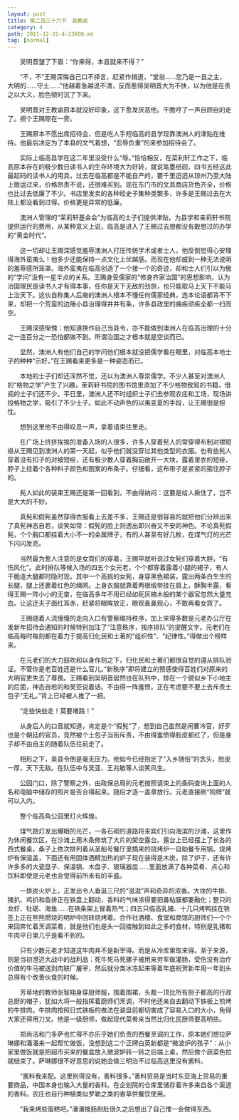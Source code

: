 ```yaml
---
layout: post
title: 第二百三十六节　县教谕
category: 4
path: 2011-12-31-4-23600.md
tag: [normal]
---
```


　　吴明晋皱了下眉：“你来得，本县就来不得？”

　　“不，不”王赐深悔自己口不择言，赶紧作揖道，“堂翁……您乃是一县之主，大明的……守土……”他越着急越说不清，反而惹得吴明晋大为不快，以为他是在责之以大义，脸色顿时沉了下来。

　　吴明晋对王教谕原本就没好印象，这下愈发厌恶他。干脆哼了一声自顾自的走了。把个王赐晾在一旁。

　　王赐原本不愿出席招待会，但是吃人手短临高的县学现靠澳洲人的津贴在维持。他最后决定为了本县的文气着想，“忍辱负重”的来参加招待会了。

　　实际上临高县学在这二年里没受什么“辱。”恰恰相反，在菜利轩工作之下，临高原本存在的极少数日读书人的生存环境大为好转，就说笔墨纸砚、四书五经这此最起码的读书人的用具，过去在临高都是不能自产的，要千里迢迢从琼州乃至大陆上贩运过来，价格昂贵不说，还很难买到。现在东门市的文具商店货色齐全，价格也比过去低廉了不少。书店里发卖的各种经史子集种类繁多，许多是王赐过去在大陆上都没看到过得。价格更是异常的低廉。

　　澳洲人管理的“茉莉轩基金会”为临高的士子们提供津贴，为县学和亲莉轩书院提供运行的费用，从某种意义上说，临高是进入了王赐过去想都没有敢想过的办学的“黄金时代”。

　　这一切却让王赐深感觉羞辱澳洲人打压传统学术或者士人，他反倒觉得心安理得海外蛮夷么！他多少还能保持一点文化上优越感。而现在他却威到一种无法说明的羞辱感所笼罩。海外蛮夷在临高创造了一个接一个的奇迹，却和士人们引以为傲的“学问”没有一星半点的关系。王赐身受儒家的“修身齐家治国”的思想影响，认为治国理民是读书人才有得本事，任你是天下无敌的劲旅，也只能取马上天下不能马上治天下。这伙自称集人后裔的澳洲人根本不懂任何儒家经典，连本论语都背不下来，却把一个荒蛮的边陲小县治理得井井有条，许多县政里的痈疾顽疾全都一扫而空。

　　王赐深感惭愧：他知道换作自己当县令，亦不能做到澳洲人在临高治理的十分之一连百分之一恐怕都做不到。所谓治国之才根本就是空谈而已。

　　显然，澳洲人有他们自己的学问他们根本就没把儒学看在眼里，对临高本地士子的种种“示好。”在王赐看来更多是一种姿态而已。

　　本地的士子们却还浑然不觉，还以为澳洲人尊崇儒学。不少人甚至对澳洲人的“格物之学”产生了兴趣，茉莉轩书院的图书馆里添加了不少格物致知的书籍，借阅的士子们还不少。平日里，澳洲人还不时组织士子们去参观农庄和工场，现场讲投格物之学，吸引了不少士子。如此不动声色的以夷变夏的手段，让王赐很是担忱。

　　想到这里他不由得叹息一声，拿着请束往里走。

　　在广场上挤挤挨挨的准备入场的人很多，许多人穿着髡人的常穿得布制对襟短褂从王赐见到澳洲人的第一天起，似乎他们就没穿过其他类型的衣服。也有些髡人穿着没有扣子的对被短褂，还有极少数人穿着胸前敞开一大块，露着里衣的短褂，脖子上挂着个各种料子颜色和图案的布条子。仔细看，这布带子是紧紧的箍住脖子的。

　　髡人如此的装束王赐还是第一回看到，不由得纳闷：这要是给人揪住了，岂不是大大的不妙。

　　真髡和假髡虽然穿得衣服看上去差不多，王赐还是很容易的就把他们分辨出来了真髡神态自若，谈笑如常：假髡的脸上则透出即兴奋又不安的神色。不论真髡假髡，个个胸口都挂着大小不一的金属牌子，有的人甚至有好几枚，在煤气灯的光芒下闪闪发亮。

　　当然最为惹人注意的是女霓们的穿着，王赐早就听说过女髡们穿着大胆，“有伤风化”。此时排队等候入场的四五个女元老，个个都穿着露着小腿的裙子，有人干脆连大腿都时隐时现。其中一个高挑的女髡，身穿黑色裙装，露出两条白生生的长腿，腿上还裹着红色的绳网。上身衣服就靠着两根缎带挂在肩上，酥胸半露，看得王赐一阵小小的无奋，在临高多年不用已经如死灰槁木般的某个器官忽然大量充血。让这迂夫子面红耳赤，赶紧将眼眸放正，眼观鼻鼻观心，不敢再看女霓了。

　　王赐随着人流慢慢的走向入口有警察维持秩序，加上来得多数是元老办公厅在发新年招待会通知的时候特别加注了“注意秩序，按序排队”的提醒文宇。元老们在临高每时每刻都在着力于提高归化民和土著的“组织性”、“纪律性。”得做出个榜样来。

　　在元老们的大力鼓吹和以身作则之下，归化民和土著们都很自觉的遵从排队验证。不管你是老百姓还是什么官儿。”新秩序”即将建立的预感使得百姓们对原来的大明官吏失去了尊畏。王赐看到吴明晋居然也在队列中，排在一个貌似乡下小地主的后面，神态自若的和吴亚说着话。不由得一阵羞愤。正在考虑要不要上去斥责土包子“无礼。”背上已经被人推了一把。

　　“走些快些走！莫要堵路！”

　　从身后人的口音就知道，肯定是个“假髡”了，想到自己虽然是闲曹冷官，好歹也是个朝廷的官员，竞然被个土包子当街斥责，不由得羞愤得脸皮都红了，但是身子却不由自主的随着队伍往前走了。

　　相形之下，吴县令倒是毫无压力。他如今已经抱定了“入乡随俗”的念头，脸皮一厚，天下无敌。在队伍中与吴亚、王兆敏等人谈笑风生。

　　公园门口，除了警察之外，由政保总局的元老按照请束上的条码查询上面的人名和电脑中储存的照片是否合得起来。随后才逐一盖章放行。元老直接刷“狗牌”就可以入内。

　　整个临高角公园里灯火辉煌。

　　煤气路灯发出耀眼的光芒，一各石砌的道路将来宾们引向海滨的沙滩，这里作为休闲餐饮区，在沙滩上用木条修筑了大片的架空露台。露台上已经摆上了长各的西式餐桌，桑子上依次排列着从圣船号餐厅里搞来的烧烤炉一自助餐专用锅。烧烤炉有保温盖，下面还有用固体酒精加热的炉子现在装得是木炭。除了炉子，还有许许多多的大瓷盘子、保温锅、木盘子、玻璃器皿……里面放满了各种菜肴、点心和饮料即使是元老也会觉得前所未有的丰盛。

　　一排炭火炉上，正发出令人垂涎三尺的“滋滋”声和奇异的浓香。大块的牛排、猪扒、鸡扒和鱼排正在铁盘上翻动，香料的气味浓得要把鼻粘膜都要融化；整只的龙虾、牡砺、海鱼……在铁条架上冒着热气；四五只临高乳猪、十几只烤鸭挂在铁签上正在熊熊燃烧的明炉中回转烧烤着。合作社酒楼、食堂和商馆的厨师们一个个来回奔忙着烹调菜肴，就是他们也是头一回接触到如此之多的食材。特别是乳猪和牛肉平日里几乎是看不到的。

　　只有少数元老才知道这牛肉并不是新宰得。而是从冷库里取来得。至于来源，则是当初澄迈大战中的战利品：死牛死马死骡子被用来劳军做灌肠，受伤没有治疗价值的牛马被送到肉联厂屠宰，然后就分类冰冻起来等着年底祝贺新年用一年到头总得有个改善伙食的时候。

　　芳草地的教师张智翔身穿厨师服，围着围裙，头裁一顶比所有厨子都高的行政总厨的帽子，犹如大将一般指挥着厨师们烹调，不时他还亲自去翻动下铁板上煎烤的牛排肉。牛排肉按照日式铁板的做法在装盘前都切害成了容易入口的大小，免得大家还得用刀叉。他是一级厨师，做起现代菜肴来当然比归化民厨师要高明些。

　　郑尚洁和门多萨也忙得不亦乐乎她们负责的西餐烹调的工作，原本她们想拉萨琳娜和潘潘来一起帮忙做饭，没想到这二个正牌白英新都是“微波炉的孩子”：从小家里做饭就是把超市买来的餐盒放入微波妒转一转之后端上桌，然后做个蔬菜色拉就结束了。萨琳娜很不好意思的说她会做三明治不过临高这里没有酱料。

　　“酱料我来配。这里别得没有，香料很多。”香料贸易是当时东亚海上贸易的重要商品，中国本身也输入大量的香料。在企划院的仓库里储存着许多来自各个渠道的香料。农庄也自行种植类似罗勒之类的香草供餐饮使用。

　　“我来烤些蛋糕吧。”潘潘拨肠刮肚很久之后想出了自己惟一会做得东西。
